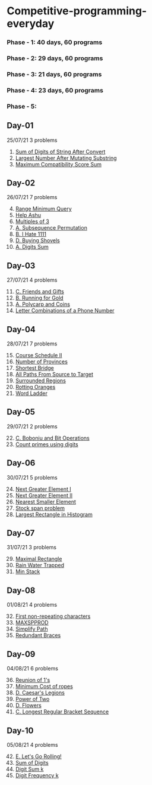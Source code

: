 # Competitive-programming-everyday
### Phase - 1: 40 days, 60 programs
### Phase - 2: 29 days, 60 programs
### Phase - 3: 21 days, 60 programs
### Phase - 4: 23 days, 60 programs
### Phase - 5:

## Day-01
25/07/21
3 problems

1. [Sum of Digits of String After Convert](https://leetcode.com/contest/weekly-contest-251/problems/sum-of-digits-of-string-after-convert/)
2. [Largest Number After Mutating Substring](https://leetcode.com/contest/weekly-contest-251/problems/largest-number-after-mutating-substring/)
3. [Maximum Compatibility Score Sum](https://leetcode.com/contest/weekly-contest-251/problems/maximum-compatibility-score-sum/)

## Day-02
26/07/21
7 problems

4. [Range Minimum Query](https://www.spoj.com/problems/RMQSQ/)
5. [Help Ashu](https://www.hackerearth.com/practice/data-structures/advanced-data-structures/fenwick-binary-indexed-trees/practice-problems/algorithm/help-ashu-1/)
6. [Multiples of 3](https://www.codechef.com/problems/MULTQ3)
7. [A. Subsequence Permutation](https://codeforces.com/contest/1552/problem/A)
8. [B. I Hate 1111](https://codeforces.com/contest/1526/problem/B)
9. [D. Buying Shovels](https://codeforces.com/contest/1360/problem/D)
10. [A. Digits Sum](https://codeforces.com/contest/1553/problem/A)

## Day-03
27/07/21
4 problems

11. [C. Friends and Gifts](https://codeforces.com/contest/1283/problem/C)
12. [B. Running for Gold](https://codeforces.com/contest/1552/problem/B)
13. [A. Polycarp and Coins](https://codeforces.com/contest/1551/problem/A)
14. [Letter Combinations of a Phone Number](https://leetcode.com/problems/letter-combinations-of-a-phone-number/)

## Day-04
28/07/21
7 problems

15. [Course Schedule II](https://leetcode.com/problems/course-schedule-ii/)
16. [Number of Provinces](https://leetcode.com/problems/number-of-provinces/)
17. [Shortest Bridge](https://leetcode.com/problems/shortest-bridge/)
18. [All Paths From Source to Target](https://leetcode.com/problems/all-paths-from-source-to-target/)
19. [Surrounded Regions](https://leetcode.com/problems/surrounded-regions/)
20. [Rotting Oranges](https://leetcode.com/problems/rotting-oranges/)
21. [Word Ladder](https://leetcode.com/problems/word-ladder/)

## Day-05
29/07/21
2 problems

22. [C. Boboniu and Bit Operations](https://codeforces.com/contest/1395/problem/C)
23. [Count primes using digits](https://www.geeksforgeeks.org/count-all-prime-numbers-that-can-be-formed-using-digits-of-a-given-number/)

## Day-06
30/07/21
5 problems

24. [Next Greater Element I](https://leetcode.com/problems/next-greater-element-i/)
25. [Next Greater Element II](https://leetcode.com/problems/next-greater-element-ii/)
26. [Nearest Smaller Element](https://www.interviewbit.com/old/problems/nearest-smaller-element/)
27. [Stock span problem](https://practice.geeksforgeeks.org/problems/stock-span-problem-1587115621/1#)
28. [Largest Rectangle in Histogram](https://www.interviewbit.com/old/problems/largest-rectangle-in-histogram/)

## Day-07
31/07/21
3 problems

29. [Maximal Rectangle](https://leetcode.com/problems/maximal-rectangle/)
30. [Rain Water Trapped](https://www.interviewbit.com/old/problems/rain-water-trapped/)
31. [Min Stack](https://leetcode.com/problems/min-stack/)

## Day-08
01/08/21
4 problems

32. [First non-repeating characters](https://www.interviewbit.com/old/problems/first-non-repeating-character-in-a-stream-of-characters/)
33. [MAXSPPROD](https://www.interviewbit.com/problems/maxspprod/)
34. [Simplify Path](https://leetcode.com/problems/simplify-path/)
35. [Redundant Braces](https://www.interviewbit.com/old/problems/redundant-braces/)

## Day-09
04/08/21
6 problems

36. [Reunion of 1's](https://www.hackerearth.com/practice/data-structures/disjoint-data-strutures/basics-of-disjoint-data-structures/practice-problems/algorithm/reunion-of-1s-1b5bd063/)
37. [Minimum Cost of ropes](https://practice.geeksforgeeks.org/problems/minimum-cost-of-ropes-1587115620/1#)
38. [D. Caesar's Legions](https://codeforces.com/problemset/problem/118/D)
39. [Power of Two](https://leetcode.com/problems/power-of-two/)
40. [D. Flowers](https://codeforces.com/problemset/problem/474/D)
41. [C. Longest Regular Bracket Sequence](https://codeforces.com/problemset/problem/5/C)

## Day-10
05/08/21
4 problems

42. [E. Let's Go Rolling!](https://codeforces.com/problemset/problem/38/E)
43. [Sum of Digits](https://www.spoj.com/problems/CPCRC1C/)
44. [Digit Sum k](https://www.youtube.com/watch?v=L1ZC9MI5yhY)
45. [Digit Frequency k](https://www.youtube.com/watch?v=L1ZC9MI5yhY)